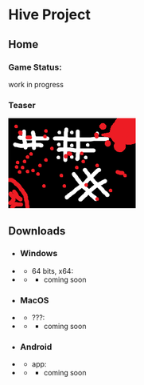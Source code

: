 # Hive Project
## Home
### Game Status:
work in progress
### Teaser
![Teaser](frag1.png)
## Downloads
- ### Windows
- - 64 bits, x64:
- - - coming soon
- ### MacOS
- - ???:
- - - coming soon
- ### Android
- - app:
- - - coming soon
